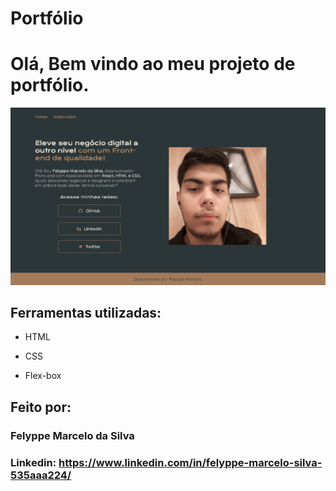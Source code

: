 # Portfólio 
# Olá, Bem vindo ao meu projeto de portfólio.

![image](https://github.com/felyppe1201/portfolio/blob/main/assets/site.png)

## Ferramentas utilizadas:

* HTML

* CSS

* Flex-box

## Feito por:

### Felyppe Marcelo da Silva

### Linkedin: https://www.linkedin.com/in/felyppe-marcelo-silva-535aaa224/
